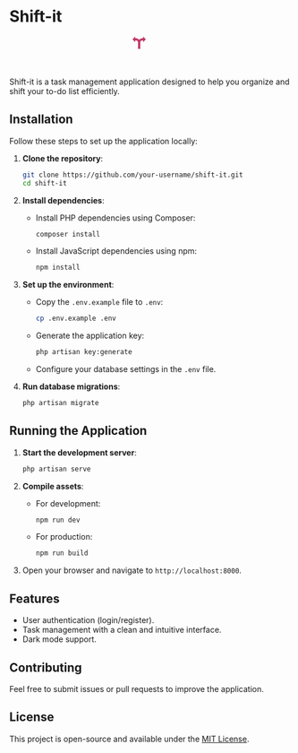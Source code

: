 # Shift-it

<p align="center">
  <svg xmlns="http://www.w3.org/2000/svg" color="#ffffff" width="64" height="58">
    <path d="M19 3h-1a7.973 7.973 0 0 0-6 2.727A7.973 7.973 0 0 0 6 3H5V0L0 5.113 5 10V7h1a4 4 0 0 1 4 4v11h4V11a4 4 0 0 1 4-4h1v3l5-4.887L19 0z" fill="#c43965"/>
  </svg>
</p>

Shift-it is a task management application designed to help you organize and shift your to-do list efficiently.

## Installation

Follow these steps to set up the application locally:

1. **Clone the repository**:
   ```bash
   git clone https://github.com/your-username/shift-it.git
   cd shift-it
   ```

2. **Install dependencies**:
   - Install PHP dependencies using Composer:
     ```bash
     composer install
     ```
   - Install JavaScript dependencies using npm:
     ```bash
     npm install
     ```

3. **Set up the environment**:
   - Copy the `.env.example` file to `.env`:
     ```bash
     cp .env.example .env
     ```
   - Generate the application key:
     ```bash
     php artisan key:generate
     ```
   - Configure your database settings in the `.env` file.

4. **Run database migrations**:
   ```bash
   php artisan migrate
   ```

## Running the Application

1. **Start the development server**:
   ```bash
   php artisan serve
   ```

2. **Compile assets**:
   - For development:
     ```bash
     npm run dev
     ```
   - For production:
     ```bash
     npm run build
     ```

3. Open your browser and navigate to `http://localhost:8000`.

## Features

- User authentication (login/register).
- Task management with a clean and intuitive interface.
- Dark mode support.

## Contributing

Feel free to submit issues or pull requests to improve the application.

## License

This project is open-source and available under the [MIT License](LICENSE).
